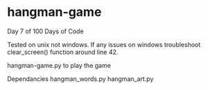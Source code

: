 # hangman-game
 Day 7 of 100 Days of Code

Tested on unix not windows. If any issues on windows troubleshoot clear_screen() function around line 42.

hangman-game.py to play the game

Dependancies
hangman_words.py
hangman_art.py 